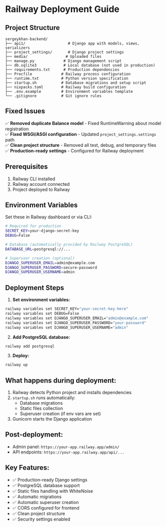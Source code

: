 # Railway Deployment Guide

## Project Structure
```
sergeykhan-backend/
├── api1/                   # Django app with models, views, serializers
├── project_settings/       # Django project settings
├── media/                 # Uploaded files
├── manage.py             # Django management script
├── db.sqlite3            # Local database (not used in production)
├── requirements.txt      # Production dependencies
├── Procfile             # Railway process configuration
├── runtime.txt          # Python version specification
├── startup.sh           # Database migrations and setup script
├── nixpacks.toml        # Railway build configuration
├── .env.example         # Environment variables template
└── .gitignore           # Git ignore rules
```

## Fixed Issues
✅ **Removed duplicate Balance model** - Fixed RuntimeWarning about model registration  
✅ **Fixed WSGI/ASGI configuration** - Updated `project_settings.settings` path  
✅ **Clean project structure** - Removed all test, debug, and temporary files  
✅ **Production-ready settings** - Configured for Railway deployment  

## Prerequisites
1. Railway CLI installed
2. Railway account connected
3. Project deployed to Railway

## Environment Variables
Set these in Railway dashboard or via CLI:

```bash
# Required for production
SECRET_KEY=your-django-secret-key
DEBUG=False

# Database (automatically provided by Railway PostgreSQL)
DATABASE_URL=postgresql://...

# Superuser creation (optional)
DJANGO_SUPERUSER_EMAIL=admin@example.com
DJANGO_SUPERUSER_PASSWORD=secure-password
DJANGO_SUPERUSER_USERNAME=admin
```

## Deployment Steps

1. **Set environment variables:**
```bash
railway variables set SECRET_KEY="your-secret-key-here"
railway variables set DEBUG=False
railway variables set DJANGO_SUPERUSER_EMAIL="admin@example.com" 
railway variables set DJANGO_SUPERUSER_PASSWORD="your-password"
railway variables set DJANGO_SUPERUSER_USERNAME="admin"
```

2. **Add PostgreSQL database:**
```bash
railway add postgresql
```

3. **Deploy:**
```bash
railway up
```

## What happens during deployment:
1. Railway detects Python project and installs dependencies
2. `startup.sh` runs automatically:
   - Database migrations
   - Static files collection
   - Superuser creation (if env vars are set)
3. Gunicorn starts the Django application

## Post-deployment:
- Admin panel: `https://your-app.railway.app/admin/`
- API endpoints: `https://your-app.railway.app/api/...`

## Key Features:
- ✅ Production-ready Django settings
- ✅ PostgreSQL database support
- ✅ Static files handling with WhiteNoise
- ✅ Automatic migrations
- ✅ Automatic superuser creation
- ✅ CORS configured for frontend
- ✅ Clean project structure
- ✅ Security settings enabled
